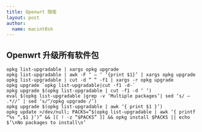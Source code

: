 ```yaml
---
title: Openwrt 随笔
layout: post
author:
  name: macint0sh
---
```

## Openwrt 升级所有软件包       
	opkg list-upgradable | xargs opkg upgrade	
	opkg list-upgradable | awk -F ‘ – ‘ ‘{print $1}’ | xargs opkg upgrade	
	opkg list-upgradable | cut -d ” ” -f1 | xargs -r opkg upgrade	
	opkg upgrade `opkg list-upgradable|cut -f1 -d-`		
	opkg upgrade $(opkg list-upgradable | cut -f1 -d ‘ ‘)		
	eval $(opkg list-upgradable |grep -v ‘Multiple packages’| sed ‘s/ – .*//’ | sed ‘s/^/opkg upgrade /’)		
	opkg upgrade $(opkg list-upgradable | awk ‘{ print $1 }’)		
	opkg update >/dev/null; PACKS=”$(opkg list-upgradable | awk ‘{ printf “%s “,$1 }’)” && [[ ! -z “$PACKS” ]] && opkg install $PACKS || echo $’\nNo packages to install\n’





